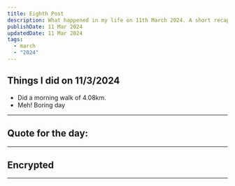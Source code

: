 ```yaml
---
title: Eighth Post
description: What happened in my life on 11th March 2024. A short recap
publishDate: 11 Mar 2024
updatedDate: 11 Mar 2024
tags:
  - march
  - "2024"
---
```


## Things I did on 11/3/2024

- Did a morning walk of 4.08km.
- Meh! Boring day
---

## Quote for the day:

> 

---

## Encrypted



---
